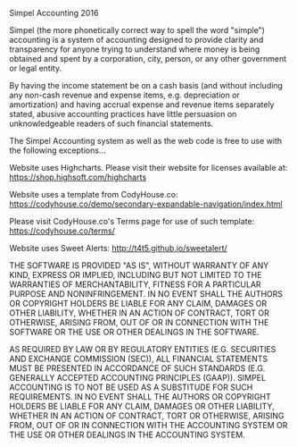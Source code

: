 Simpel Accounting 2016

Simpel (the more phonetically correct way to spell the word "simple") accounting is
a system of accounting designed to provide clarity and transparency for anyone
trying to understand where money is being obtained and spent by a corporation,
city, person, or any other government or legal entity.

By having the income statement be on a cash basis (and without including any
non-cash revenue and expense items, e.g. depreciation or amortization) and
having accrual expense and revenue items separately stated, abusive accounting
practices have little persuasion on unknowledgeable readers of such financial
statements.

The Simpel Accounting system as well as the web code is free to use with
the following exceptions...

Website uses Highcharts. Please visit their website for licenses available at:
https://shop.highsoft.com/highcharts

Website uses a template from CodyHouse.co:
https://codyhouse.co/demo/secondary-expandable-navigation/index.html

Please visit CodyHouse.co's Terms page for use of such template:
https://codyhouse.co/terms/

Website uses Sweet Alerts:
http://t4t5.github.io/sweetalert/

THE SOFTWARE IS PROVIDED "AS IS", WITHOUT WARRANTY OF ANY KIND, EXPRESS OR
IMPLIED, INCLUDING BUT NOT LIMITED TO THE WARRANTIES OF MERCHANTABILITY,
FITNESS FOR A PARTICULAR PURPOSE AND NONINFRINGEMENT. IN NO EVENT SHALL THE
AUTHORS OR COPYRIGHT HOLDERS BE LIABLE FOR ANY CLAIM, DAMAGES OR OTHER
LIABILITY, WHETHER IN AN ACTION OF CONTRACT, TORT OR OTHERWISE, ARISING FROM,
OUT OF OR IN CONNECTION WITH THE SOFTWARE OR THE USE OR OTHER DEALINGS IN THE
SOFTWARE.

AS REQUIRED BY LAW OR BY REGULATORY ENTITIES (E.G. SECURITIES AND EXCHANGE
COMMISSION (SEC)), ALL FINANCIAL STATEMENTS MUST BE PRESENTED IN ACCORDANCE
OF SUCH STANDARDS (E.G. GENERALLY ACCEPTED ACCOUNTING PRINCIPLES (GAAP)).
SIMPEL ACCOUNTING IS TO NOT BE USED AS A SUBSTITUDE FOR SUCH REQUIREMENTS.
IN NO EVENT SHALL THE AUTHORS OR COPYRIGHT HOLDERS BE LIABLE FOR ANY CLAIM,
DAMAGES OR OTHER LIABILITY, WHETHER IN AN ACTION OF CONTRACT, TORT OR OTHERWISE,
ARISING FROM, OUT OF OR IN CONNECTION WITH THE ACCOUNTING SYSTEM OR THE USE OR
OTHER DEALINGS IN THE ACCOUNTING SYSTEM.
